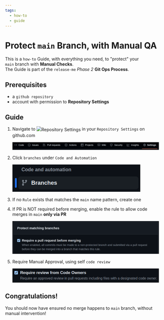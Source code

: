 ```yaml
---
tags:
  - how-to
  - guide
---
```


# Protect `main` Branch, with Manual QA

This is a `how-to` Guide, with everything you need, to "protect" your  
`main` branch with **Manual Checks**.  
The Guide is part of the `release-me` *Phase 2* **Git Ops Process**.

## Prerequisites
- a `github repository`
- account with permission to **Repository Settings**

## Guide

[//]: # (Go to 'Repositoty Settings' --> 'Branch Rules')

<html lang="en">
<head>
  <meta charset="UTF-8">
  <meta name="viewport" content="width=device-width, initial-scale=1.0">
  <style>
    .image-container {
        display: inline-block;
        vertical-align: middle;
        line-height: 1.5; /* Adjust this value to match your text line height */
    }

    .image-container img {
        height: 1.5em; /* Adjust this value to match your text line height */
        border: 1px solid #ddd;
        border-radius: 4px;
        padding: 2px; /* Reduced padding to fit better with text */
        vertical-align: middle;
    }
  </style>
  </head>
</html>


1. Navigate to <span class="image-container"><img src="../github-repo-settings-button.png" alt="Repository Settings"></span> in your `Repository Settings` on github.com

    ![Github Repo Navigation](github-repo-navigation.png)

2. Click `branches` under `Code and Automation`

    ![Code and Automation -> Branches](github-repos-settings-branches.png)

3. If no `Rule` exists that matches the `main` name pattern, create one


3. If PR is NOT required before merging, enable the rule to allow code merges in `main` **only via PR**

    [//]: # (Require PR)
    ![alt text](require-pr-before-merging.png)

4. Require Manual Approval, using self `code review`

    ![Required review from code owners](require-review-from-code-owners.png)


## Congratulations!

You should now have ensured no merge happens to `main` branch, without manual intervention!
